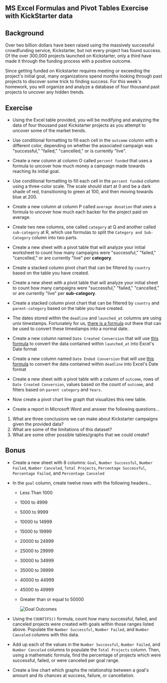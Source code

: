 ## MS Excel Formulas and Pivot Tables Exercise with KickStarter data

## Background

Over two billion dollars have been raised using the massively successful crowdfunding service, Kickstarter, but not every project has found success. Of the over 300,000 projects launched on Kickstarter, only a third have made it through the funding process with a positive outcome.

Since getting funded on Kickstarter requires meeting or exceeding the project's initial goal, many organizations spend months looking through past projects to discover some trick to finding success. For this week's homework, you will organize and analyze a database of four thousand past projects to uncover any hidden trends.

## Exercise

* Using the Excel table provided, you will be modifying and analyzing the data of four thousand past Kickstarter projects as you attempt to uncover some of the market trends.

* Use conditional formatting to fill each cell in the `outcome` column with a different color, depending on whether the associated campaign was "successful," "failed," "cancelled," or is currently "live".

* Create a new column at column O called `percent funded` that uses a formula to uncover how much money a campaign made towards reaching its initial goal.

* Use conditional formatting to fill each cell in the `percent funded` column using a three-color scale. The scale should start at 0 and be a dark shade of red, transitioning to green at 100, and then moving towards blue at 200.

* Create a new column at column P called `average donation` that uses a formula to uncover how much each backer for the project paid on average.

* Create two new columns, one called `category` at Q and another called `sub-category` at R, which use formulas to split the `Category and Sub-Category` column into two parts.

* Create a new sheet with a pivot table that will analyze your initial worksheet to count how many campaigns were "successful," "failed," "cancelled," or are currently "live" per **category**.

* Create a stacked column pivot chart that can be filtered by `country` based on the table you have created.

* Create a new sheet with a pivot table that will analyze your initial sheet to count how many campaigns were "successful," "failed," "cancelled," or are currently "live" per **sub-category**.

* Create a stacked column pivot chart that can be filtered by `country` and `parent-category` based on the table you have created.

* The dates stored within the `deadline` and `launched_at` columns are using unix timestamps. Fortunately for us, [there is a formula](http://spreadsheetpage.com/index.php/tip/converting_unix_timestamps/) out there that can be used to convert these timestamps into a normal date.

* Create a new column named `Date Created Conversion` that will use [this formula](http://spreadsheetpage.com/index.php/tip/converting_unix_timestamps/) to convert the data contained within `launched_at` into Excel's Date format

* Create a new column named `Date Ended Conversion` that will use [this formula](http://spreadsheetpage.com/index.php/tip/converting_unix_timestamps/) to convert the data contained within `deadline` into Excel's Date format

* Create a new sheet with a pivot table with a column of `outcome`, rows of `Date Created Conversion`, values based on the count of `outcome`, and filters based on `parent category` and `Years`.

* Now create a pivot chart line graph that visualizes this new table.
  
* Create a report in Microsoft Word and answer the following questions...

 1. What are three conclusions we can make about Kickstarter campaigns given the provided data?
 2. What are some of the limitations of this dataset?
 3. What are some other possible tables/graphs that we could create?

## Bonus

* Create a new sheet with 8 columns: `Goal`, `Number Successful`, `Number Failed`, `Number Canceled`, `Total Projects`, `Percentage Successful`, `Percentage Failed`, and `Percentage Canceled`

* In the `goal` column, create twelve rows with the following headers...

  * Less Than 1000
  * 1000 to 4999
  * 5000 to 9999
  * 10000 to 14999
  * 15000 to 19999
  * 20000 to 24999
  * 25000 to 29999
  * 30000 to 34999
  * 35000 to 39999
  * 40000 to 44999
  * 45000 to 49999
  * Greater than or equal to 50000

    ![Goal Outcomes](Images/GoalOutcomes.PNG)

* Using the `COUNTIFS()` formula, count how many successful, failed, and canceled projects were created with goals within those ranges listed above. Populate the `Number Successful`, `Number Failed`, and `Number Canceled` columns with this data.

* Add up each of the values in the `Number Successful`, `Number Failed`, and `Number Canceled` columns to populate the `Total Projects` column. Then, using a mathematic formula, find the percentage of projects which were successful, failed, or were canceled per goal range.

* Create a line chart which graphs the relationship between a goal's amount and its chances at success, failure, or cancellation.
